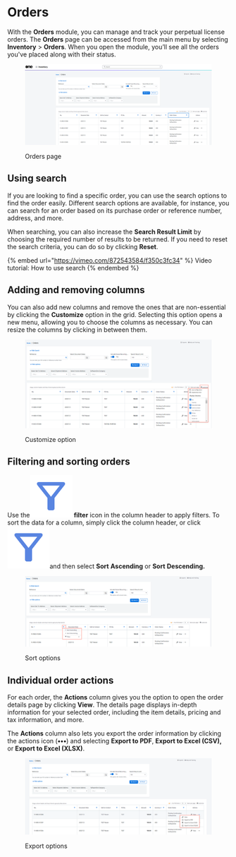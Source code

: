 # Orders

With the **Orders** module, you can manage and track your perpetual license orders. The **Orders** page can be accessed from the main menu by selecting **Inventory** > **Orders**. When you open the module, you’ll see all the orders you've placed along with their status.&#x20;

<figure><img src="../../.gitbook/assets/Orders (5).png" alt=""><figcaption><p>Orders page</p></figcaption></figure>

## Using search

If you are looking to find a specific order, you can use the search options to find the order easily. Different search options are available, for instance, you can search for an order based on its purchase order or reference number, address, and more.&#x20;

When searching, you can also increase the **Search Result Limit** by choosing the required number of results to be returned. If you need to reset the search criteria, you can do so by clicking **Reset**.&#x20;

{% embed url="https://vimeo.com/872543584/f350c3fc34" %}
Video tutorial: How to use search
{% endembed %}

## Adding and removing columns <a href="#h_aa5243c973" id="h_aa5243c973"></a>

You can also add new columns and remove the ones that are non-essential by clicking the **Customize** option in the grid. Selecting this option opens a new menu, allowing you to choose the columns as necessary. You can resize the columns by clicking in between them.

<figure><img src="../../.gitbook/assets/Orders-customize (1).png" alt=""><figcaption><p>Customize option</p></figcaption></figure>

## Filtering and sorting orders <a href="#h_6397519928" id="h_6397519928"></a>

Use the<img src="../../.gitbook/assets/filter_alt_24dp_5985E1_FILL0_wght400_GRAD0_opsz24.png" alt="" data-size="line"> **filter** icon in the column header to apply filters. To sort the data for a column, simply click the column header, or click <img src="../../.gitbook/assets/filter_alt_24dp_5985E1_FILL0_wght400_GRAD0_opsz24.png" alt="" data-size="line">and then select **Sort** **Ascending** or **Sort** **Descending.**

<figure><img src="../../.gitbook/assets/Orders-sort.png" alt=""><figcaption><p>Sort options</p></figcaption></figure>

## Individual order actions

For each order, the **Actions** column gives you the option to open the order details page by clicking **View**. The details page displays in-depth information for your selected order, including the item details, pricing and tax information, and more.&#x20;

The **Actions** column also lets you export the order information by clicking the actions icon (**•••**) and selecting **Export to PDF**, **Export to Excel (CSV),** or **Export to Excel (XLSX)**.

<figure><img src="../../.gitbook/assets/legacy_orders-export.png" alt=""><figcaption><p>Export options</p></figcaption></figure>
